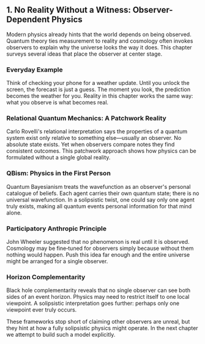 ## 1. No Reality Without a Witness: Observer-Dependent Physics

Modern physics already hints that the world depends on being observed. Quantum theory ties measurement to reality and cosmology often invokes observers to explain why the universe looks the way it does. This chapter surveys several ideas that place the observer at center stage.

### Everyday Example
Think of checking your phone for a weather update. Until you unlock the screen, the forecast is just a guess. The moment you look, the prediction becomes the weather for you. Reality in this chapter works the same way: what you observe is what becomes real.

### Relational Quantum Mechanics: A Patchwork Reality
Carlo Rovelli's relational interpretation says the properties of a quantum system exist only relative to something else—usually an observer. No absolute state exists. Yet when observers compare notes they find consistent outcomes. This patchwork approach shows how physics can be formulated without a single global reality.

### QBism: Physics in the First Person
Quantum Bayesianism treats the wavefunction as an observer's personal catalogue of beliefs. Each agent carries their own quantum state; there is no universal wavefunction. In a solipsistic twist, one could say only one agent truly exists, making all quantum events personal information for that mind alone.

### Participatory Anthropic Principle
John Wheeler suggested that no phenomenon is real until it is observed. Cosmology may be fine‑tuned for observers simply because without them nothing would happen. Push this idea far enough and the entire universe might be arranged for a single observer.

### Horizon Complementarity
Black hole complementarity reveals that no single observer can see both sides of an event horizon. Physics may need to restrict itself to one local viewpoint. A solipsistic interpretation goes further: perhaps only one viewpoint ever truly occurs.

These frameworks stop short of claiming other observers are unreal, but they hint at how a fully solipsistic physics might operate. In the next chapter we attempt to build such a model explicitly.
